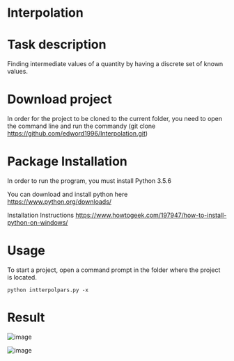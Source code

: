 # Interpolation

# Task description
Finding intermediate values of a quantity by having a discrete set of known values.

# Download project
 In order for the project to be cloned to the current folder, you need to open the command line and run the commandу (git clone 
 https://github.com/edword1996/Interpolation.git)
 
 # Package Installation

In order to run the program, you must install Python 3.5.6

You can download and install python here https://www.python.org/downloads/

Installation Instructions https://www.howtogeek.com/197947/how-to-install-python-on-windows/


# Usage
To start a project, open a command prompt in the folder where the project is located.
```
python intterpolpars.py -x
```
# Result
![image](https://user-images.githubusercontent.com/54912523/83887106-a541da00-a750-11ea-9ed9-fb76c531129a.png)

![image](https://user-images.githubusercontent.com/54912523/83887139-b12d9c00-a750-11ea-8bb7-6d22cabb0f76.png)

 
